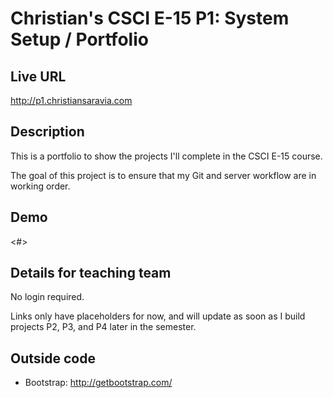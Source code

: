 # Christian's CSCI E-15 P1: System Setup / Portfolio

## Live URL
<http://p1.christiansaravia.com>

## Description
This is a portfolio to show the projects I'll complete in the CSCI E-15 course.

The goal of this project is to ensure that my Git and server workflow are in working order.

## Demo
<#>

## Details for teaching team
No login required.

Links only have placeholders for now, and will update as soon as I build projects P2, P3, and P4 later in the semester.

## Outside code
* Bootstrap: http://getbootstrap.com/
